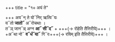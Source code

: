 +++
title = "१० अयं ते"

+++
अय᳓न् ते यो᳓निर् ऋत्वि᳓यः  
य᳓तो **जातो᳓** अ᳓रोचथाः ।  
त᳓ञ् जान᳓न्न् अग्न **आ᳓ सी᳓द᳓** + +++(→ रोहेति तैत्तिरीये)+++ ।  
+अ᳓था नो᳓ **व᳓र्ध᳓या᳓** गि᳓रः+++(→ रयिम् इति तैत्तिरीये)+++ ।  
